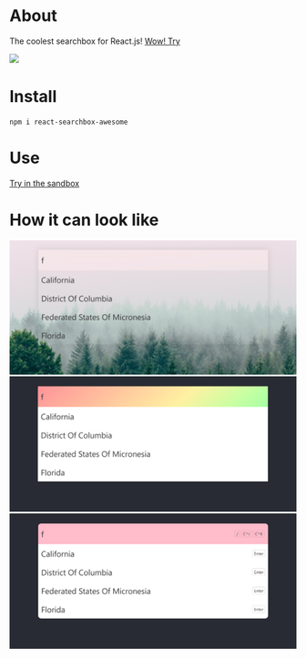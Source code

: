 # About

The coolest searchbox for React.js! [Wow! Try](https://axmz.github.io/react-searchbox-awesome-page/)

<img src="./src/assets/rainbow.gif"></img>

# Install

```
npm i react-searchbox-awesome
```

# Use
[Try in the sandbox](https://codesandbox.io/embed/nameless-water-n88ve?fontsize=14&hidenavigation=1&theme=dark&view=preview)

# How it can look like

<div>
  <img src="./src/assets/searchbox-transparent.png"></img>
  <img src="./src/assets/searchbox-rainbow.png"></img>
  <img src="./src/assets/searchbox-pink.png"></img>
</div>
